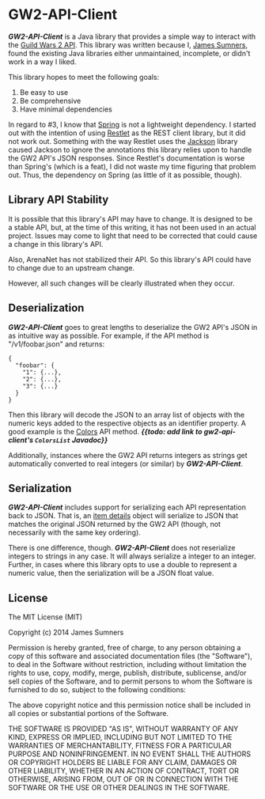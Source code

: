 # GW2-API-Client

***GW2-API-Client*** is a Java library that provides a simple way to interact
with the [Guild Wars 2 API](http://wiki.guildwars2.com/wiki/API:Main). This
library was written because I, [James Sumners](http://jrfom.com/), found the
existing Java libraries either unmaintained, incomplete, or didn't work in a
way I liked.

This library hopes to meet the following goals:

1. Be easy to use
2. Be comprehensive
3. Have minimal dependencies

In regard to #3, I know that [Spring](http://spring.io/) is not a lightweight
dependency. I started out with the intention of using [Restlet](http://restlet.org/)
as the REST client library, but it did not work out. Something with the way
Restlet uses the [Jackson](http://jackson.codehaus.org/Home) library caused
Jackson to ignore the annotations this library relies upon to handle the GW2
API's JSON responses. Since Restlet's documentation is worse than Spring's
(which is a feat), I did not waste my time figuring that problem out. Thus, the
dependency on Spring (as little of it as possible, though).

## Library API Stability

It is possible that this library's API may have to change. It is designed to be
a stable API, but, at the time of this writing, it has not been used in an actual
project. Issues may come to light that need to be corrected that could cause a
change in this library's API.

Also, ArenaNet has not stabilized their API. So this library's API could have to
change due to an upstream change.

However, all such changes will be clearly illustrated when they occur.

## Deserialization

***GW2-API-Client*** goes to great lengths to deserialize the GW2 API's JSON in
as intuitive way as possible. For example, if the API method is "/v1/foobar.json"
and returns:

    {
      "foobar": {
        "1": {...},
        "2": {...},
        "3": {...}
      }
    }

Then this library will decode the JSON to an array list of objects with the
numeric keys added to the respective objects as an identifier property. A good
example is the [Colors](http://wiki.guildwars2.com/wiki/API:1/colors) API
method. ***{{todo: add link to gw2-api-client's `ColorsList` Javadoc}}***

Additionally, instances where the GW2 API returns integers as strings get
automatically converted to real integers (or similar) by ***GW2-API-Client***.

## Serialization

***GW2-API-Client*** includes support for serializing each API representation
back to JSON. That is, an [item details](http://wiki.guildwars2.com/wiki/API:1/item_details)
object will serialize to JSON that matches the original JSON returned by the GW2
API (though, not necessarily with the same key ordering).

There is one difference, though. ***GW2-API-Client*** does not reserialize
integers to strings in any case. It will always serialize a integer to an integer.
Further, in cases where this library opts to use a double to represent a numeric
value, then the serialization will be a JSON float value.

## License

The MIT License (MIT)

Copyright (c) 2014 James Sumners

Permission is hereby granted, free of charge, to any person obtaining a copy
of this software and associated documentation files (the "Software"), to deal
in the Software without restriction, including without limitation the rights
to use, copy, modify, merge, publish, distribute, sublicense, and/or sell
copies of the Software, and to permit persons to whom the Software is
furnished to do so, subject to the following conditions:

The above copyright notice and this permission notice shall be included in
all copies or substantial portions of the Software.

THE SOFTWARE IS PROVIDED "AS IS", WITHOUT WARRANTY OF ANY KIND, EXPRESS OR
IMPLIED, INCLUDING BUT NOT LIMITED TO THE WARRANTIES OF MERCHANTABILITY,
FITNESS FOR A PARTICULAR PURPOSE AND NONINFRINGEMENT. IN NO EVENT SHALL THE
AUTHORS OR COPYRIGHT HOLDERS BE LIABLE FOR ANY CLAIM, DAMAGES OR OTHER
LIABILITY, WHETHER IN AN ACTION OF CONTRACT, TORT OR OTHERWISE, ARISING FROM,
OUT OF OR IN CONNECTION WITH THE SOFTWARE OR THE USE OR OTHER DEALINGS IN
THE SOFTWARE.